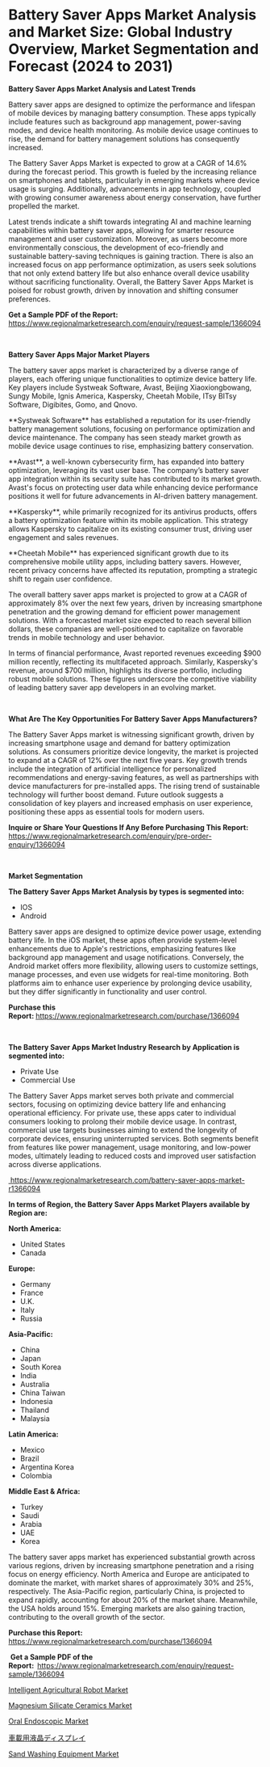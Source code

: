 <p><h1>Battery Saver Apps Market Analysis and Market Size: Global Industry Overview, Market Segmentation and Forecast (2024 to 2031)</h1></p><p><strong>Battery Saver Apps Market Analysis and Latest Trends</strong></p>
<p><p>Battery saver apps are designed to optimize the performance and lifespan of mobile devices by managing battery consumption. These apps typically include features such as background app management, power-saving modes, and device health monitoring. As mobile device usage continues to rise, the demand for battery management solutions has consequently increased.</p><p>The Battery Saver Apps Market is expected to grow at a CAGR of 14.6% during the forecast period. This growth is fueled by the increasing reliance on smartphones and tablets, particularly in emerging markets where device usage is surging. Additionally, advancements in app technology, coupled with growing consumer awareness about energy conservation, have further propelled the market.</p><p>Latest trends indicate a shift towards integrating AI and machine learning capabilities within battery saver apps, allowing for smarter resource management and user customization. Moreover, as users become more environmentally conscious, the development of eco-friendly and sustainable battery-saving techniques is gaining traction. There is also an increased focus on app performance optimization, as users seek solutions that not only extend battery life but also enhance overall device usability without sacrificing functionality. Overall, the Battery Saver Apps Market is poised for robust growth, driven by innovation and shifting consumer preferences.</p></p>
<p><strong>Get a Sample PDF of the Report:&nbsp;</strong> <a href="https://www.regionalmarketresearch.com/enquiry/request-sample/1366094">https://www.regionalmarketresearch.com/enquiry/request-sample/1366094</a></p>
<p>&nbsp;</p>
<p><strong>Battery Saver Apps Major Market Players</strong></p>
<p><p>The battery saver apps market is characterized by a diverse range of players, each offering unique functionalities to optimize device battery life. Key players include Systweak Software, Avast, Beijing Xiaoxiongbowang, Sungy Mobile, Ignis America, Kaspersky, Cheetah Mobile, ITsy BITsy Software, Digibites, Gomo, and Qnovo.</p><p>**Systweak Software** has established a reputation for its user-friendly battery management solutions, focusing on performance optimization and device maintenance. The company has seen steady market growth as mobile device usage continues to rise, emphasizing battery conservation. </p><p>**Avast**, a well-known cybersecurity firm, has expanded into battery optimization, leveraging its vast user base. The company’s battery saver app integration within its security suite has contributed to its market growth. Avast's focus on protecting user data while enhancing device performance positions it well for future advancements in AI-driven battery management.</p><p>**Kaspersky**, while primarily recognized for its antivirus products, offers a battery optimization feature within its mobile application. This strategy allows Kaspersky to capitalize on its existing consumer trust, driving user engagement and sales revenues.</p><p>**Cheetah Mobile** has experienced significant growth due to its comprehensive mobile utility apps, including battery savers. However, recent privacy concerns have affected its reputation, prompting a strategic shift to regain user confidence.</p><p>The overall battery saver apps market is projected to grow at a CAGR of approximately 8% over the next few years, driven by increasing smartphone penetration and the growing demand for efficient power management solutions. With a forecasted market size expected to reach several billion dollars, these companies are well-positioned to capitalize on favorable trends in mobile technology and user behavior.</p><p>In terms of financial performance, Avast reported revenues exceeding $900 million recently, reflecting its multifaceted approach. Similarly, Kaspersky's revenue, around $700 million, highlights its diverse portfolio, including robust mobile solutions. These figures underscore the competitive viability of leading battery saver app developers in an evolving market.</p></p>
<p>&nbsp;</p>
<p><strong>What Are The Key Opportunities For Battery Saver Apps Manufacturers?</strong></p>
<p><p>The Battery Saver Apps market is witnessing significant growth, driven by increasing smartphone usage and demand for battery optimization solutions. As consumers prioritize device longevity, the market is projected to expand at a CAGR of 12% over the next five years. Key growth trends include the integration of artificial intelligence for personalized recommendations and energy-saving features, as well as partnerships with device manufacturers for pre-installed apps. The rising trend of sustainable technology will further boost demand. Future outlook suggests a consolidation of key players and increased emphasis on user experience, positioning these apps as essential tools for modern users.</p></p>
<p><strong>Inquire or Share Your Questions If Any Before Purchasing This Report:</strong> <a href="https://www.regionalmarketresearch.com/enquiry/pre-order-enquiry/1366094">https://www.regionalmarketresearch.com/enquiry/pre-order-enquiry/1366094</a></p>
<p>&nbsp;</p>
<p><strong>Market Segmentation</strong></p>
<p><strong>The Battery Saver Apps Market Analysis by types is segmented into:</strong></p>
<p><ul><li>IOS</li><li>Android</li></ul></p>
<p><p>Battery saver apps are designed to optimize device power usage, extending battery life. In the iOS market, these apps often provide system-level enhancements due to Apple's restrictions, emphasizing features like background app management and usage notifications. Conversely, the Android market offers more flexibility, allowing users to customize settings, manage processes, and even use widgets for real-time monitoring. Both platforms aim to enhance user experience by prolonging device usability, but they differ significantly in functionality and user control.</p></p>
<p><strong>Purchase this Report:&nbsp;</strong><a href="https://www.regionalmarketresearch.com/purchase/1366094">https://www.regionalmarketresearch.com/purchase/1366094</a></p>
<p>&nbsp;</p>
<p><strong>The Battery Saver Apps Market Industry Research by Application is segmented into:</strong></p>
<p><ul><li>Private Use</li><li>Commercial Use</li></ul></p>
<p><p>The Battery Saver Apps market serves both private and commercial sectors, focusing on optimizing device battery life and enhancing operational efficiency. For private use, these apps cater to individual consumers looking to prolong their mobile device usage. In contrast, commercial use targets businesses aiming to extend the longevity of corporate devices, ensuring uninterrupted services. Both segments benefit from features like power management, usage monitoring, and low-power modes, ultimately leading to reduced costs and improved user satisfaction across diverse applications.</p></p>
<p><a href="https://www.regionalmarketresearch.com/battery-saver-apps-market-r1366094">&nbsp;https://www.regionalmarketresearch.com/battery-saver-apps-market-r1366094</a></p>
<p><strong>In terms of Region, the Battery Saver Apps Market Players available by Region are:</strong></p>
<p>
    <p> <strong> North America: </strong>
        <ul>
            <li>United States</li>
            <li>Canada</li>
        </ul>
        </p> 
    <p> <strong> Europe: </strong>
        <ul>
            <li>Germany</li>
            <li>France</li>
            <li>U.K.</li>
            <li>Italy</li>
            <li>Russia</li>
        </ul>
        </p> 
    <p> <strong> Asia-Pacific: </strong>
        <ul>
            <li>China</li>
            <li>Japan</li>
            <li>South Korea</li>
            <li>India</li>
            <li>Australia</li>
            <li>China Taiwan</li>
            <li>Indonesia</li>
            <li>Thailand</li>
            <li>Malaysia</li>
        </ul>
        </p> 
    <p> <strong> Latin America: </strong>
        <ul>
            <li>Mexico</li>
            <li>Brazil</li>
            <li>Argentina Korea</li>
            <li>Colombia</li>
        </ul>
        </p> 
    <p> <strong> Middle East & Africa: </strong>
        <ul>
            <li>Turkey</li>
            <li>Saudi</li>
            <li>Arabia</li>
            <li>UAE</li>
            <li>Korea</li>
        </ul>
    </p>
    </p>
<p><p>The battery saver apps market has experienced substantial growth across various regions, driven by increasing smartphone penetration and a rising focus on energy efficiency. North America and Europe are anticipated to dominate the market, with market shares of approximately 30% and 25%, respectively. The Asia-Pacific region, particularly China, is projected to expand rapidly, accounting for about 20% of the market share. Meanwhile, the USA holds around 15%. Emerging markets are also gaining traction, contributing to the overall growth of the sector.</p></p>
<p><strong>Purchase this Report: </strong><a href="https://www.regionalmarketresearch.com/purchase/1366094">https://www.regionalmarketresearch.com/purchase/1366094</a></p>
<p>&nbsp;<strong>Get a Sample PDF of the Report:&nbsp;&nbsp;</strong><a href="https://www.regionalmarketresearch.com/enquiry/request-sample/1366094">https://www.regionalmarketresearch.com/enquiry/request-sample/1366094</a></p>
<p><strong></strong></p>
<p><p><a href="https://medium.com/@willismills654/global-perspectives-on-intelligent-agricultural-robot-market-trends-challenges-and-forecast-f79d533d6f56">Intelligent Agricultural Robot Market</a></p><p><a href="https://issuu.com/reportprime-2/docs/magnesium-silicate-ceramics-market-_ab16c5e791b96f">Magnesium Silicate Ceramics Market</a></p><p><a href="https://medium.com/@willismills654/oral-endoscopic-market-global-market-insights-and-sales-trends-2024-to-2031-cac364d47d90">Oral Endoscopic Market</a></p><p><a href="https://medium.com/@daisyemmeline/%E8%87%AA%E5%8B%95%E8%BB%8A%E7%94%A8lcd%E3%83%87%E3%82%A3%E3%82%B9%E3%83%97%E3%83%AC%E3%82%A4%E5%B8%82%E5%A0%B4%E3%81%AE%E6%96%B0%E8%88%88%E5%B8%82%E5%A0%B4%E5%8B%95%E5%90%91%E3%81%A8%E5%9C%B0%E5%9F%9F%E5%88%86%E6%9E%90%E3%81%8C2024%E5%B9%B4%E3%81%8B%E3%82%892031%E5%B9%B4%E3%81%BE%E3%81%A7%E3%81%AE%E6%9C%9F%E9%96%93%E3%81%AB%E3%82%8F%E3%81%9F%E3%82%8A%E4%BA%88%E6%B8%AC%E3%81%95%E3%82%8C%E3%81%A6%E3%81%84%E3%81%BE%E3%81%99-6e0a3d4b31ed?postPublishedType=repub">車載用液晶ディスプレイ</a></p><p><a href="https://www.linkedin.com/pulse/market-forecasting-change-global-sand-washing-equipment-dynamics-j0cyc">Sand Washing Equipment Market</a></p></p>